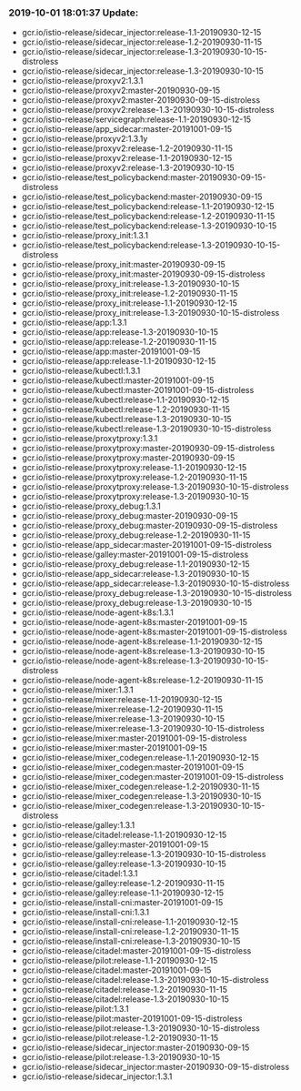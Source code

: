 ### 2019-10-01 18:01:37 Update:

- gcr.io/istio-release/sidecar_injector:release-1.1-20190930-12-15
- gcr.io/istio-release/sidecar_injector:release-1.2-20190930-11-15
- gcr.io/istio-release/sidecar_injector:release-1.3-20190930-10-15-distroless
- gcr.io/istio-release/sidecar_injector:release-1.3-20190930-10-15
- gcr.io/istio-release/proxyv2:1.3.1
- gcr.io/istio-release/proxyv2:master-20190930-09-15
- gcr.io/istio-release/proxyv2:master-20190930-09-15-distroless
- gcr.io/istio-release/proxyv2:release-1.3-20190930-10-15-distroless
- gcr.io/istio-release/servicegraph:release-1.1-20190930-12-15
- gcr.io/istio-release/app_sidecar:master-20191001-09-15
- gcr.io/istio-release/proxyv2:1.3.1y
- gcr.io/istio-release/proxyv2:release-1.2-20190930-11-15
- gcr.io/istio-release/proxyv2:release-1.1-20190930-12-15
- gcr.io/istio-release/proxyv2:release-1.3-20190930-10-15
- gcr.io/istio-release/test_policybackend:master-20190930-09-15-distroless
- gcr.io/istio-release/test_policybackend:master-20190930-09-15
- gcr.io/istio-release/test_policybackend:release-1.1-20190930-12-15
- gcr.io/istio-release/test_policybackend:release-1.2-20190930-11-15
- gcr.io/istio-release/test_policybackend:release-1.3-20190930-10-15
- gcr.io/istio-release/proxy_init:1.3.1
- gcr.io/istio-release/test_policybackend:release-1.3-20190930-10-15-distroless
- gcr.io/istio-release/proxy_init:master-20190930-09-15
- gcr.io/istio-release/proxy_init:master-20190930-09-15-distroless
- gcr.io/istio-release/proxy_init:release-1.3-20190930-10-15
- gcr.io/istio-release/proxy_init:release-1.2-20190930-11-15
- gcr.io/istio-release/proxy_init:release-1.1-20190930-12-15
- gcr.io/istio-release/proxy_init:release-1.3-20190930-10-15-distroless
- gcr.io/istio-release/app:1.3.1
- gcr.io/istio-release/app:release-1.3-20190930-10-15
- gcr.io/istio-release/app:release-1.2-20190930-11-15
- gcr.io/istio-release/app:master-20191001-09-15
- gcr.io/istio-release/app:release-1.1-20190930-12-15
- gcr.io/istio-release/kubectl:1.3.1
- gcr.io/istio-release/kubectl:master-20191001-09-15
- gcr.io/istio-release/kubectl:master-20191001-09-15-distroless
- gcr.io/istio-release/kubectl:release-1.1-20190930-12-15
- gcr.io/istio-release/kubectl:release-1.2-20190930-11-15
- gcr.io/istio-release/kubectl:release-1.3-20190930-10-15
- gcr.io/istio-release/kubectl:release-1.3-20190930-10-15-distroless
- gcr.io/istio-release/proxytproxy:1.3.1
- gcr.io/istio-release/proxytproxy:master-20190930-09-15-distroless
- gcr.io/istio-release/proxytproxy:master-20190930-09-15
- gcr.io/istio-release/proxytproxy:release-1.1-20190930-12-15
- gcr.io/istio-release/proxytproxy:release-1.2-20190930-11-15
- gcr.io/istio-release/proxytproxy:release-1.3-20190930-10-15-distroless
- gcr.io/istio-release/proxytproxy:release-1.3-20190930-10-15
- gcr.io/istio-release/proxy_debug:1.3.1
- gcr.io/istio-release/proxy_debug:master-20190930-09-15
- gcr.io/istio-release/proxy_debug:master-20190930-09-15-distroless
- gcr.io/istio-release/proxy_debug:release-1.2-20190930-11-15
- gcr.io/istio-release/app_sidecar:master-20191001-09-15-distroless
- gcr.io/istio-release/galley:master-20191001-09-15-distroless
- gcr.io/istio-release/proxy_debug:release-1.1-20190930-12-15
- gcr.io/istio-release/app_sidecar:release-1.3-20190930-10-15
- gcr.io/istio-release/app_sidecar:release-1.3-20190930-10-15-distroless
- gcr.io/istio-release/proxy_debug:release-1.3-20190930-10-15-distroless
- gcr.io/istio-release/proxy_debug:release-1.3-20190930-10-15
- gcr.io/istio-release/node-agent-k8s:1.3.1
- gcr.io/istio-release/node-agent-k8s:master-20191001-09-15
- gcr.io/istio-release/node-agent-k8s:master-20191001-09-15-distroless
- gcr.io/istio-release/node-agent-k8s:release-1.1-20190930-12-15
- gcr.io/istio-release/node-agent-k8s:release-1.3-20190930-10-15
- gcr.io/istio-release/node-agent-k8s:release-1.3-20190930-10-15-distroless
- gcr.io/istio-release/node-agent-k8s:release-1.2-20190930-11-15
- gcr.io/istio-release/mixer:1.3.1
- gcr.io/istio-release/mixer:release-1.1-20190930-12-15
- gcr.io/istio-release/mixer:release-1.2-20190930-11-15
- gcr.io/istio-release/mixer:release-1.3-20190930-10-15
- gcr.io/istio-release/mixer:release-1.3-20190930-10-15-distroless
- gcr.io/istio-release/mixer:master-20191001-09-15-distroless
- gcr.io/istio-release/mixer:master-20191001-09-15
- gcr.io/istio-release/mixer_codegen:release-1.1-20190930-12-15
- gcr.io/istio-release/mixer_codegen:master-20191001-09-15
- gcr.io/istio-release/mixer_codegen:master-20191001-09-15-distroless
- gcr.io/istio-release/mixer_codegen:release-1.2-20190930-11-15
- gcr.io/istio-release/mixer_codegen:release-1.3-20190930-10-15
- gcr.io/istio-release/mixer_codegen:release-1.3-20190930-10-15-distroless
- gcr.io/istio-release/galley:1.3.1
- gcr.io/istio-release/citadel:release-1.1-20190930-12-15
- gcr.io/istio-release/galley:master-20191001-09-15
- gcr.io/istio-release/galley:release-1.3-20190930-10-15-distroless
- gcr.io/istio-release/galley:release-1.3-20190930-10-15
- gcr.io/istio-release/citadel:1.3.1
- gcr.io/istio-release/galley:release-1.2-20190930-11-15
- gcr.io/istio-release/galley:release-1.1-20190930-12-15
- gcr.io/istio-release/install-cni:master-20191001-09-15
- gcr.io/istio-release/install-cni:1.3.1
- gcr.io/istio-release/install-cni:release-1.1-20190930-12-15
- gcr.io/istio-release/install-cni:release-1.2-20190930-11-15
- gcr.io/istio-release/install-cni:release-1.3-20190930-10-15
- gcr.io/istio-release/citadel:master-20191001-09-15-distroless
- gcr.io/istio-release/pilot:release-1.1-20190930-12-15
- gcr.io/istio-release/citadel:master-20191001-09-15
- gcr.io/istio-release/citadel:release-1.3-20190930-10-15-distroless
- gcr.io/istio-release/citadel:release-1.2-20190930-11-15
- gcr.io/istio-release/citadel:release-1.3-20190930-10-15
- gcr.io/istio-release/pilot:1.3.1
- gcr.io/istio-release/pilot:master-20191001-09-15-distroless
- gcr.io/istio-release/pilot:release-1.3-20190930-10-15-distroless
- gcr.io/istio-release/pilot:release-1.2-20190930-11-15
- gcr.io/istio-release/sidecar_injector:master-20190930-09-15
- gcr.io/istio-release/pilot:release-1.3-20190930-10-15
- gcr.io/istio-release/sidecar_injector:master-20190930-09-15-distroless
- gcr.io/istio-release/sidecar_injector:1.3.1
